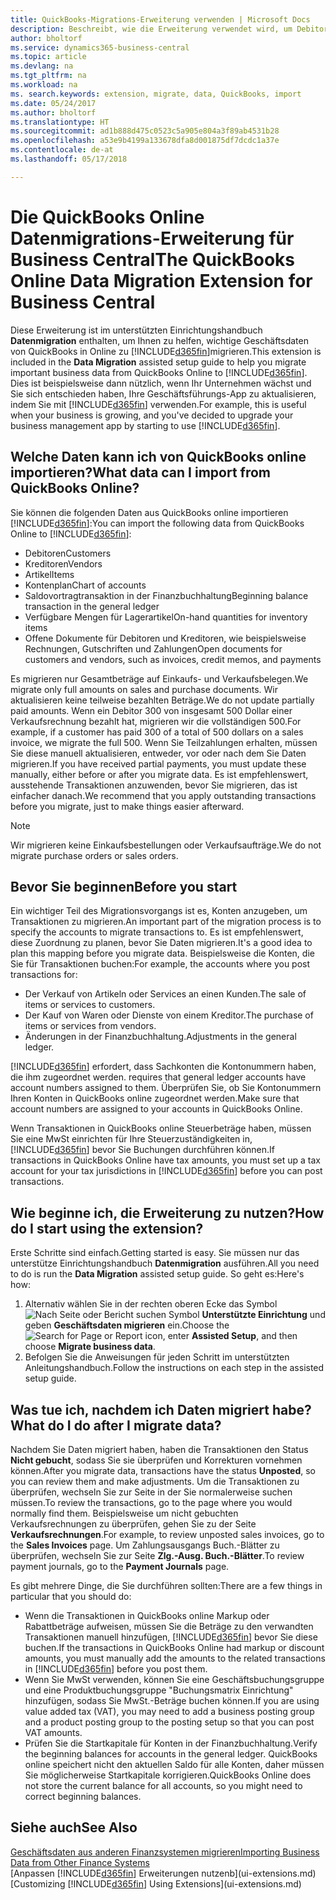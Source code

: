 ```yaml
---
title: QuickBooks-Migrations-Erweiterung verwenden | Microsoft Docs
description: Beschreibt, wie die Erweiterung verwendet wird, um Debitoren, Kreditoren, Artikel und Konten aus QuickBooks Online auf Business Central zu migrieren
author: bholtorf
ms.service: dynamics365-business-central
ms.topic: article
ms.devlang: na
ms.tgt_pltfrm: na
ms.workload: na
ms. search.keywords: extension, migrate, data, QuickBooks, import
ms.date: 05/24/2017
ms.author: bholtorf
ms.translationtype: HT
ms.sourcegitcommit: ad1b888d475c0523c5a905e804a3f89ab4531b28
ms.openlocfilehash: a53e9b4199a133678dfa8d001875df7dcdc1a37e
ms.contentlocale: de-at
ms.lasthandoff: 05/17/2018

---
```


# <a name="the-quickbooks-online-data-migration-extension-for-business-central"></a><span data-ttu-id="5a704-103">Die QuickBooks Online Datenmigrations-Erweiterung für Business Central</span><span class="sxs-lookup"><span data-stu-id="5a704-103">The QuickBooks Online Data Migration Extension for Business Central</span></span>
<span data-ttu-id="5a704-104">Diese Erweiterung ist im unterstützten Einrichtungshandbuch **Datenmigration** enthalten, um Ihnen zu helfen, wichtige Geschäftsdaten von QuickBooks in Online zu [!INCLUDE[d365fin](includes/d365fin_md.md)]migrieren.</span><span class="sxs-lookup"><span data-stu-id="5a704-104">This extension is included in the **Data Migration** assisted setup guide to help you migrate important business data from QuickBooks Online to [!INCLUDE[d365fin](includes/d365fin_md.md)].</span></span> <span data-ttu-id="5a704-105">Dies ist beispielsweise dann nützlich, wenn Ihr Unternehmen wächst und Sie sich entschieden haben, Ihre Geschäftsführungs-App zu aktualisieren, indem Sie mit [!INCLUDE[d365fin](includes/d365fin_md.md)]  verwenden.</span><span class="sxs-lookup"><span data-stu-id="5a704-105">For example, this is useful when your business is growing, and you've decided to upgrade your business management app by starting to use [!INCLUDE[d365fin](includes/d365fin_md.md)].</span></span>

## <a name="what-data-can-i-import-from-quickbooks-online"></a><span data-ttu-id="5a704-106">Welche Daten kann ich von QuickBooks online importieren?</span><span class="sxs-lookup"><span data-stu-id="5a704-106">What data can I import from QuickBooks Online?</span></span>
<span data-ttu-id="5a704-107">Sie können die folgenden Daten aus QuickBooks online importieren [!INCLUDE[d365fin](includes/d365fin_md.md)]:</span><span class="sxs-lookup"><span data-stu-id="5a704-107">You can import the following data from QuickBooks Online to [!INCLUDE[d365fin](includes/d365fin_md.md)]:</span></span>  

* <span data-ttu-id="5a704-108">Debitoren</span><span class="sxs-lookup"><span data-stu-id="5a704-108">Customers</span></span>
* <span data-ttu-id="5a704-109">Kreditoren</span><span class="sxs-lookup"><span data-stu-id="5a704-109">Vendors</span></span>
* <span data-ttu-id="5a704-110">Artikel</span><span class="sxs-lookup"><span data-stu-id="5a704-110">Items</span></span>
* <span data-ttu-id="5a704-111">Kontenplan</span><span class="sxs-lookup"><span data-stu-id="5a704-111">Chart of accounts</span></span>
* <span data-ttu-id="5a704-112">Saldovortragtransaktion in der Finanzbuchhaltung</span><span class="sxs-lookup"><span data-stu-id="5a704-112">Beginning balance transaction in the general ledger</span></span>
* <span data-ttu-id="5a704-113">Verfügbare Mengen für Lagerartikel</span><span class="sxs-lookup"><span data-stu-id="5a704-113">On-hand quantities for inventory items</span></span>
* <span data-ttu-id="5a704-114">Offene Dokumente für Debitoren und Kreditoren, wie beispielsweise Rechnungen, Gutschriften und Zahlungen</span><span class="sxs-lookup"><span data-stu-id="5a704-114">Open documents for customers and vendors, such as invoices, credit memos, and payments</span></span>

<span data-ttu-id="5a704-115">Es migrieren nur Gesamtbeträge auf Einkaufs- und Verkaufsbelegen.</span><span class="sxs-lookup"><span data-stu-id="5a704-115">We migrate only full amounts on sales and purchase documents.</span></span> <span data-ttu-id="5a704-116">Wir aktualisieren keine teilweise bezahlten Beträge.</span><span class="sxs-lookup"><span data-stu-id="5a704-116">We do not update partially paid amounts.</span></span> <span data-ttu-id="5a704-117">Wenn ein Debitor 300 von insgesamt 500 Dollar einer Verkaufsrechnung bezahlt hat, migrieren wir die vollständigen 500.</span><span class="sxs-lookup"><span data-stu-id="5a704-117">For example, if a customer has paid 300 of a total of 500 dollars on a sales invoice, we migrate the full 500.</span></span> <span data-ttu-id="5a704-118">Wenn Sie Teilzahlungen erhalten, müssen Sie diese manuell aktualisieren, entweder, vor oder nach dem Sie Daten migrieren.</span><span class="sxs-lookup"><span data-stu-id="5a704-118">If you have received partial payments, you must update these manually, either before or after you migrate data.</span></span> <span data-ttu-id="5a704-119">Es ist empfehlenswert, ausstehende Transaktionen anzuwenden, bevor Sie migrieren, das ist einfacher danach.</span><span class="sxs-lookup"><span data-stu-id="5a704-119">We recommend that you apply outstanding transactions before you migrate, just to make things easier afterward.</span></span>

> [!NOTE]  
>   <span data-ttu-id="5a704-120">Wir migrieren keine Einkaufsbestellungen oder Verkaufsaufträge.</span><span class="sxs-lookup"><span data-stu-id="5a704-120">We do not migrate purchase orders or sales orders.</span></span>

## <a name="before-you-start"></a><span data-ttu-id="5a704-121">Bevor Sie beginnen</span><span class="sxs-lookup"><span data-stu-id="5a704-121">Before you start</span></span>
<span data-ttu-id="5a704-122">Ein wichtiger Teil des Migrationsvorgangs ist es, Konten anzugeben, um Transaktionen zu migrieren.</span><span class="sxs-lookup"><span data-stu-id="5a704-122">An important part of the migration process is to specify the accounts to migrate transactions to.</span></span> <span data-ttu-id="5a704-123">Es ist empfehlenswert, diese Zuordnung zu planen, bevor Sie Daten migrieren.</span><span class="sxs-lookup"><span data-stu-id="5a704-123">It's a good idea to plan this mapping before you migrate data.</span></span> <span data-ttu-id="5a704-124">Beispielsweise die Konten, die Sie für Transaktionen buchen:</span><span class="sxs-lookup"><span data-stu-id="5a704-124">For example, the accounts where you post transactions for:</span></span>  

* <span data-ttu-id="5a704-125">Der Verkauf von Artikeln oder Services an einen Kunden.</span><span class="sxs-lookup"><span data-stu-id="5a704-125">The sale of items or services to customers.</span></span>
* <span data-ttu-id="5a704-126">Der Kauf von Waren oder Dienste von einem Kreditor.</span><span class="sxs-lookup"><span data-stu-id="5a704-126">The purchase of items or services from vendors.</span></span>  
* <span data-ttu-id="5a704-127">Änderungen in der Finanzbuchhaltung.</span><span class="sxs-lookup"><span data-stu-id="5a704-127">Adjustments in the general ledger.</span></span>  

[!INCLUDE[d365fin](includes/d365fin_md.md)]<span data-ttu-id="5a704-128"> erfordert, dass Sachkonten die Kontonummern haben, die ihm zugeordnet werden.</span><span class="sxs-lookup"><span data-stu-id="5a704-128"> requires that general ledger accounts have account numbers assigned to them.</span></span> <span data-ttu-id="5a704-129">Überprüfen Sie, ob Sie Kontonummern Ihren Konten in QuickBooks online zugeordnet werden.</span><span class="sxs-lookup"><span data-stu-id="5a704-129">Make sure that account numbers are assigned to your accounts in QuickBooks Online.</span></span>

<span data-ttu-id="5a704-130">Wenn Transaktionen in QuickBooks online Steuerbeträge haben, müssen Sie eine MwSt einrichten für Ihre Steuerzuständigkeiten in, [!INCLUDE[d365fin](includes/d365fin_md.md)] bevor Sie Buchungen durchführen können.</span><span class="sxs-lookup"><span data-stu-id="5a704-130">If transactions in QuickBooks Online have tax amounts, you must set up a tax account for your tax jurisdictions in [!INCLUDE[d365fin](includes/d365fin_md.md)] before you can post transactions.</span></span>

## <a name="how-do-i-start-using-the-extension"></a><span data-ttu-id="5a704-131">Wie beginne ich, die Erweiterung zu nutzen?</span><span class="sxs-lookup"><span data-stu-id="5a704-131">How do I start using the extension?</span></span>
<span data-ttu-id="5a704-132">Erste Schritte sind einfach.</span><span class="sxs-lookup"><span data-stu-id="5a704-132">Getting started is easy.</span></span> <span data-ttu-id="5a704-133">Sie müssen nur das unterstütze Einrichtungshandbuch **Datenmigration** ausführen.</span><span class="sxs-lookup"><span data-stu-id="5a704-133">All you need to do is run the **Data Migration** assisted setup guide.</span></span> <span data-ttu-id="5a704-134">So geht es:</span><span class="sxs-lookup"><span data-stu-id="5a704-134">Here's how:</span></span>

1. <span data-ttu-id="5a704-135">Alternativ wählen Sie in der rechten oberen Ecke das Symbol ![Nach Seite oder Bericht suchen](media/ui-search/search_small.png "Nach Seite oder Bericht suchen") Symbol **Unterstützte Einrichtung** und geben **Geschäftsdaten migrieren** ein.</span><span class="sxs-lookup"><span data-stu-id="5a704-135">Choose the ![Search for Page or Report](media/ui-search/search_small.png "Search for Page or Report icon") icon, enter **Assisted Setup**, and then choose **Migrate business data**.</span></span>
2. <span data-ttu-id="5a704-136">Befolgen Sie die Anweisungen für jeden Schritt im unterstützten Anleitungshandbuch.</span><span class="sxs-lookup"><span data-stu-id="5a704-136">Follow the instructions on each step in the assisted setup guide.</span></span>

## <a name="what-do-i-do-after-i-migrate-data"></a><span data-ttu-id="5a704-137">Was tue ich, nachdem ich Daten migriert habe?</span><span class="sxs-lookup"><span data-stu-id="5a704-137">What do I do after I migrate data?</span></span>
<span data-ttu-id="5a704-138">Nachdem Sie Daten migriert haben, haben die Transaktionen den Status **Nicht gebucht**, sodass Sie sie überprüfen und Korrekturen vornehmen können.</span><span class="sxs-lookup"><span data-stu-id="5a704-138">After you migrate data, transactions have the status **Unposted**, so you can review them and make adjustments.</span></span> <span data-ttu-id="5a704-139">Um die Transaktionen zu überprüfen, wechseln Sie zur Seite in der Sie normalerweise suchen müssen.</span><span class="sxs-lookup"><span data-stu-id="5a704-139">To review the transactions, go to the page where you would normally find them.</span></span> <span data-ttu-id="5a704-140">Beispielsweise um nicht gebuchten Verkaufsrechnungen zu überprüfen, gehen Sie zu der Seite **Verkaufsrechnungen**.</span><span class="sxs-lookup"><span data-stu-id="5a704-140">For example, to review unposted sales invoices, go to the **Sales Invoices** page.</span></span> <span data-ttu-id="5a704-141">Um Zahlungsausgangs Buch.-Blätter zu überprüfen, wechseln Sie zur Seite **Zlg.-Ausg. Buch.-Blätter**.</span><span class="sxs-lookup"><span data-stu-id="5a704-141">To review payment journals, go to the **Payment Journals** page.</span></span>   

<span data-ttu-id="5a704-142">Es gibt mehrere Dinge, die Sie durchführen sollten:</span><span class="sxs-lookup"><span data-stu-id="5a704-142">There are a few things in particular that you should do:</span></span>

* <span data-ttu-id="5a704-143">Wenn die Transaktionen in QuickBooks online Markup oder Rabattbeträge aufweisen, müssen Sie die Beträge zu den verwandten Transaktionen manuell hinzufügen, [!INCLUDE[d365fin](includes/d365fin_md.md)] bevor Sie diese buchen.</span><span class="sxs-lookup"><span data-stu-id="5a704-143">If the transactions in QuickBooks Online had markup or discount amounts, you must manually add the amounts to the related transactions in [!INCLUDE[d365fin](includes/d365fin_md.md)] before you post them.</span></span>
* <span data-ttu-id="5a704-144">Wenn Sie MwSt verwenden, können Sie eine Geschäftsbuchungsgruppe und eine Produktbuchungsgruppe "Buchungsmatrix Einrichtung" hinzufügen, sodass Sie MwSt.-Beträge buchen können.</span><span class="sxs-lookup"><span data-stu-id="5a704-144">If you are using value added tax (VAT), you may need to add a business posting group and a product posting group to the posting setup so that you can post VAT amounts.</span></span>
* <span data-ttu-id="5a704-145">Prüfen Sie die Startkapitale für Konten in der Finanzbuchhaltung.</span><span class="sxs-lookup"><span data-stu-id="5a704-145">Verify the beginning balances for accounts in the general ledger.</span></span> <span data-ttu-id="5a704-146">QuickBooks online speichert nicht den aktuellen Saldo für alle Konten, daher müssen Sie möglicherweise Startkapitale korrigieren.</span><span class="sxs-lookup"><span data-stu-id="5a704-146">QuickBooks Online does not store the current balance for all accounts, so you might need to correct beginning balances.</span></span>

## <a name="see-also"></a><span data-ttu-id="5a704-147">Siehe auch</span><span class="sxs-lookup"><span data-stu-id="5a704-147">See Also</span></span>
[<span data-ttu-id="5a704-148">Geschäftsdaten aus anderen Finanzsystemen migrieren</span><span class="sxs-lookup"><span data-stu-id="5a704-148">Importing Business Data from Other Finance Systems</span></span>](across-import-data-configuration-packages.md)  
<span data-ttu-id="5a704-149">[Anpassen [!INCLUDE[d365fin](includes/d365fin_md.md)] Erweiterungen nutzenb](ui-extensions.md)</span><span class="sxs-lookup"><span data-stu-id="5a704-149">[Customizing [!INCLUDE[d365fin](includes/d365fin_md.md)] Using Extensions](ui-extensions.md)</span></span>  

